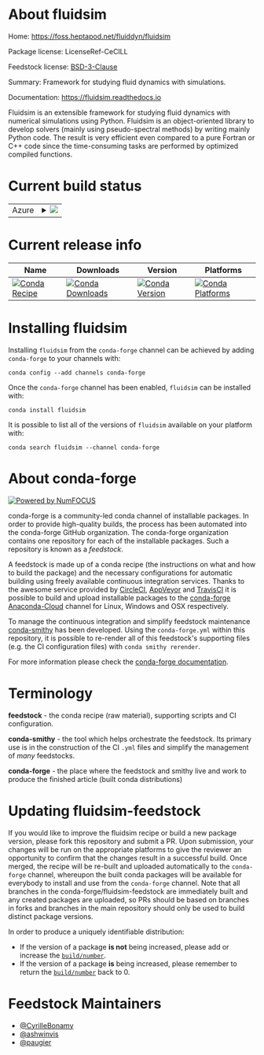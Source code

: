 About fluidsim
==============

Home: https://foss.heptapod.net/fluiddyn/fluidsim

Package license: LicenseRef-CeCILL

Feedstock license: [BSD-3-Clause](https://github.com/conda-forge/fluidsim-feedstock/blob/master/LICENSE.txt)

Summary: Framework for studying fluid dynamics with simulations.

Documentation: https://fluidsim.readthedocs.io

Fluidsim is an extensible framework for studying fluid dynamics with
numerical simulations using Python. Fluidsim is an object-oriented library
to develop solvers (mainly using pseudo-spectral methods) by writing mainly
Python code. The result is very efficient even compared to a pure Fortran or
C++ code since the time-consuming tasks are performed by optimized compiled
functions.


Current build status
====================


<table>
    
  <tr>
    <td>Azure</td>
    <td>
      <details>
        <summary>
          <a href="https://dev.azure.com/conda-forge/feedstock-builds/_build/latest?definitionId=6649&branchName=master">
            <img src="https://dev.azure.com/conda-forge/feedstock-builds/_apis/build/status/fluidsim-feedstock?branchName=master">
          </a>
        </summary>
        <table>
          <thead><tr><th>Variant</th><th>Status</th></tr></thead>
          <tbody><tr>
              <td>linux_64_python3.6.____cpython</td>
              <td>
                <a href="https://dev.azure.com/conda-forge/feedstock-builds/_build/latest?definitionId=6649&branchName=master">
                  <img src="https://dev.azure.com/conda-forge/feedstock-builds/_apis/build/status/fluidsim-feedstock?branchName=master&jobName=linux&configuration=linux_64_python3.6.____cpython" alt="variant">
                </a>
              </td>
            </tr><tr>
              <td>linux_64_python3.7.____cpython</td>
              <td>
                <a href="https://dev.azure.com/conda-forge/feedstock-builds/_build/latest?definitionId=6649&branchName=master">
                  <img src="https://dev.azure.com/conda-forge/feedstock-builds/_apis/build/status/fluidsim-feedstock?branchName=master&jobName=linux&configuration=linux_64_python3.7.____cpython" alt="variant">
                </a>
              </td>
            </tr><tr>
              <td>linux_64_python3.8.____cpython</td>
              <td>
                <a href="https://dev.azure.com/conda-forge/feedstock-builds/_build/latest?definitionId=6649&branchName=master">
                  <img src="https://dev.azure.com/conda-forge/feedstock-builds/_apis/build/status/fluidsim-feedstock?branchName=master&jobName=linux&configuration=linux_64_python3.8.____cpython" alt="variant">
                </a>
              </td>
            </tr><tr>
              <td>osx_64_python3.6.____cpython</td>
              <td>
                <a href="https://dev.azure.com/conda-forge/feedstock-builds/_build/latest?definitionId=6649&branchName=master">
                  <img src="https://dev.azure.com/conda-forge/feedstock-builds/_apis/build/status/fluidsim-feedstock?branchName=master&jobName=osx&configuration=osx_64_python3.6.____cpython" alt="variant">
                </a>
              </td>
            </tr><tr>
              <td>osx_64_python3.7.____cpython</td>
              <td>
                <a href="https://dev.azure.com/conda-forge/feedstock-builds/_build/latest?definitionId=6649&branchName=master">
                  <img src="https://dev.azure.com/conda-forge/feedstock-builds/_apis/build/status/fluidsim-feedstock?branchName=master&jobName=osx&configuration=osx_64_python3.7.____cpython" alt="variant">
                </a>
              </td>
            </tr><tr>
              <td>osx_64_python3.8.____cpython</td>
              <td>
                <a href="https://dev.azure.com/conda-forge/feedstock-builds/_build/latest?definitionId=6649&branchName=master">
                  <img src="https://dev.azure.com/conda-forge/feedstock-builds/_apis/build/status/fluidsim-feedstock?branchName=master&jobName=osx&configuration=osx_64_python3.8.____cpython" alt="variant">
                </a>
              </td>
            </tr><tr>
              <td>win_64_python3.6.____cpython</td>
              <td>
                <a href="https://dev.azure.com/conda-forge/feedstock-builds/_build/latest?definitionId=6649&branchName=master">
                  <img src="https://dev.azure.com/conda-forge/feedstock-builds/_apis/build/status/fluidsim-feedstock?branchName=master&jobName=win&configuration=win_64_python3.6.____cpython" alt="variant">
                </a>
              </td>
            </tr><tr>
              <td>win_64_python3.7.____cpython</td>
              <td>
                <a href="https://dev.azure.com/conda-forge/feedstock-builds/_build/latest?definitionId=6649&branchName=master">
                  <img src="https://dev.azure.com/conda-forge/feedstock-builds/_apis/build/status/fluidsim-feedstock?branchName=master&jobName=win&configuration=win_64_python3.7.____cpython" alt="variant">
                </a>
              </td>
            </tr><tr>
              <td>win_64_python3.8.____cpython</td>
              <td>
                <a href="https://dev.azure.com/conda-forge/feedstock-builds/_build/latest?definitionId=6649&branchName=master">
                  <img src="https://dev.azure.com/conda-forge/feedstock-builds/_apis/build/status/fluidsim-feedstock?branchName=master&jobName=win&configuration=win_64_python3.8.____cpython" alt="variant">
                </a>
              </td>
            </tr>
          </tbody>
        </table>
      </details>
    </td>
  </tr>
</table>

Current release info
====================

| Name | Downloads | Version | Platforms |
| --- | --- | --- | --- |
| [![Conda Recipe](https://img.shields.io/badge/recipe-fluidsim-green.svg)](https://anaconda.org/conda-forge/fluidsim) | [![Conda Downloads](https://img.shields.io/conda/dn/conda-forge/fluidsim.svg)](https://anaconda.org/conda-forge/fluidsim) | [![Conda Version](https://img.shields.io/conda/vn/conda-forge/fluidsim.svg)](https://anaconda.org/conda-forge/fluidsim) | [![Conda Platforms](https://img.shields.io/conda/pn/conda-forge/fluidsim.svg)](https://anaconda.org/conda-forge/fluidsim) |

Installing fluidsim
===================

Installing `fluidsim` from the `conda-forge` channel can be achieved by adding `conda-forge` to your channels with:

```
conda config --add channels conda-forge
```

Once the `conda-forge` channel has been enabled, `fluidsim` can be installed with:

```
conda install fluidsim
```

It is possible to list all of the versions of `fluidsim` available on your platform with:

```
conda search fluidsim --channel conda-forge
```


About conda-forge
=================

[![Powered by NumFOCUS](https://img.shields.io/badge/powered%20by-NumFOCUS-orange.svg?style=flat&colorA=E1523D&colorB=007D8A)](http://numfocus.org)

conda-forge is a community-led conda channel of installable packages.
In order to provide high-quality builds, the process has been automated into the
conda-forge GitHub organization. The conda-forge organization contains one repository
for each of the installable packages. Such a repository is known as a *feedstock*.

A feedstock is made up of a conda recipe (the instructions on what and how to build
the package) and the necessary configurations for automatic building using freely
available continuous integration services. Thanks to the awesome service provided by
[CircleCI](https://circleci.com/), [AppVeyor](https://www.appveyor.com/)
and [TravisCI](https://travis-ci.com/) it is possible to build and upload installable
packages to the [conda-forge](https://anaconda.org/conda-forge)
[Anaconda-Cloud](https://anaconda.org/) channel for Linux, Windows and OSX respectively.

To manage the continuous integration and simplify feedstock maintenance
[conda-smithy](https://github.com/conda-forge/conda-smithy) has been developed.
Using the ``conda-forge.yml`` within this repository, it is possible to re-render all of
this feedstock's supporting files (e.g. the CI configuration files) with ``conda smithy rerender``.

For more information please check the [conda-forge documentation](https://conda-forge.org/docs/).

Terminology
===========

**feedstock** - the conda recipe (raw material), supporting scripts and CI configuration.

**conda-smithy** - the tool which helps orchestrate the feedstock.
                   Its primary use is in the construction of the CI ``.yml`` files
                   and simplify the management of *many* feedstocks.

**conda-forge** - the place where the feedstock and smithy live and work to
                  produce the finished article (built conda distributions)


Updating fluidsim-feedstock
===========================

If you would like to improve the fluidsim recipe or build a new
package version, please fork this repository and submit a PR. Upon submission,
your changes will be run on the appropriate platforms to give the reviewer an
opportunity to confirm that the changes result in a successful build. Once
merged, the recipe will be re-built and uploaded automatically to the
`conda-forge` channel, whereupon the built conda packages will be available for
everybody to install and use from the `conda-forge` channel.
Note that all branches in the conda-forge/fluidsim-feedstock are
immediately built and any created packages are uploaded, so PRs should be based
on branches in forks and branches in the main repository should only be used to
build distinct package versions.

In order to produce a uniquely identifiable distribution:
 * If the version of a package **is not** being increased, please add or increase
   the [``build/number``](https://conda.io/docs/user-guide/tasks/build-packages/define-metadata.html#build-number-and-string).
 * If the version of a package **is** being increased, please remember to return
   the [``build/number``](https://conda.io/docs/user-guide/tasks/build-packages/define-metadata.html#build-number-and-string)
   back to 0.

Feedstock Maintainers
=====================

* [@CyrilleBonamy](https://github.com/CyrilleBonamy/)
* [@ashwinvis](https://github.com/ashwinvis/)
* [@paugier](https://github.com/paugier/)

